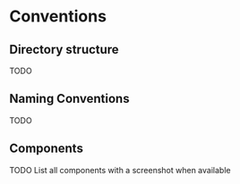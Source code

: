 # Conventions

## Directory structure

TODO

## Naming Conventions

TODO

## Components

TODO
List all components with a screenshot when available